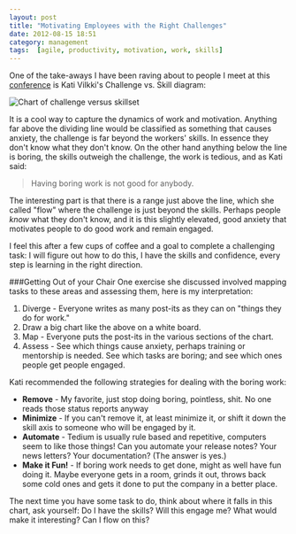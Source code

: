 ```yaml
---
layout: post
title: "Motivating Employees with the Right Challenges"
date: 2012-08-15 18:51
category: management
tags:  [agile, productivity, motivation, work, skills]
---
```


One of the take-aways I have been raving about to people I meet at this [conference](http://agile2012.agilealliance.org/) is Kati Vilkki's Challenge vs. Skill diagram:

![Chart of challenge versus skillset](http://media.tumblr.com/tumblr_m8sy6aaJkV1r1y0wi.jpg)

It is a cool way to capture the dynamics of work and motivation. Anything far above the dividing line would be classified as something that causes anxiety, the challenge is far beyond the workers' skills. In essence they don't know what they don't know. On the other hand anything below the line is boring, the skills outweigh the challenge, the work is tedious, and as Kati said:

> Having boring work is not good for anybody.

The interesting part is that there is a range just above the line, which she called "flow" where the challenge is just beyond the skills. Perhaps people *know* what they don't know, and it is this slightly elevated, good anxiety that motivates people to do good work and remain engaged.

I feel this after a few cups of coffee and a goal to complete a challenging task: I will figure out how to do this, I have the skills and confidence, every step is learning in the right direction.

###Getting Out of your Chair
One exercise she discussed involved mapping tasks to these areas and assessing them, here is my interpretation:

1. Diverge - Everyone writes as many post-its as they can on "things they do for work."
2. Draw a big chart like the above on a white board.
3. Map - Everyone puts the post-its in the various sections of the chart.
4. Assess - See which things cause anxiety, perhaps training or mentorship is needed. See which tasks are boring; and see which ones people get people engaged.

Kati recommended the following strategies for dealing with the boring work:

- **Remove** - My favorite, just stop doing boring, pointless, shit. No one reads those status reports anyway
- **Minimize** - If you can't remove it, at least minimize it, or shift it down the skill axis to someone who will be engaged by it.
- **Automate** - Tedium is usually rule based and repetitive, computers seem to like those things! Can you automate your release notes? Your news letters? Your documentation? (The answer is yes.)
- **Make it Fun!** - If boring work needs to get done, might as well have fun doing it. Maybe everyone gets in a room, grinds it out, throws back some cold ones and gets it done to put the company in a better place.

The next time you have some task to do, think about where it falls in this chart, ask yourself: Do I have the skills? Will this engage me? What would make it interesting? Can I flow on this?
